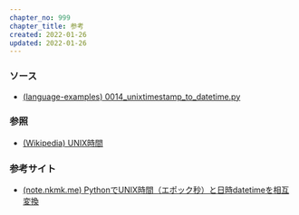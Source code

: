 ```yaml
---
chapter_no: 999
chapter_title: 参考
created: 2022-01-26
updated: 2022-01-26
---
```

### ソース
- [(language-examples) 0014_unixtimestamp_to_datetime.py](https://github.com/fumokmm/language-examples/blob/main/Python/0014_unixtimestamp_to_datetime.py)

### 参照
- [(Wikipedia) UNIX時間](https://ja.wikipedia.org/wiki/UNIX%E6%99%82%E9%96%93)

### 参考サイト
- [(note.nkmk.me) PythonでUNIX時間（エポック秒）と日時datetimeを相互変換](https://note.nkmk.me/python-unix-time-datetime/)
